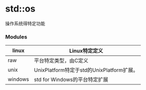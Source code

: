 # std::os

操作系统得特定功能

### Modules

| linux   | Linux特定定义                             |
| ------- | ----------------------------------------- |
| raw     | 平台特定类型，由C定义                     |
| unix    | UnixPlatform特定于std的UnixPlatform扩展。 |
| windows | std for Windows的平台特定扩展             |

